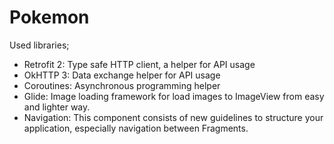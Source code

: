 # Pokemon

Used libraries;
  - Retrofit 2: Type safe HTTP client, a helper for API usage
  - OkHTTP 3: Data exchange helper for API usage
  - Coroutines: Asynchronous programming helper
  - Glide: Image loading framework for load images to ImageView from easy and lighter way.
  - Navigation: This component consists of new guidelines to structure your application, especially navigation between Fragments.
